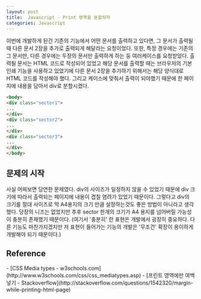 ```yaml
---
layout: post
title:  Javascript - Print 영역을 분할하자
categories: Javascript
---
```


이번에 개발하게 된건 기존의 기능에서 어떤 문서를 출력하고 있다면, 그 문서가 출력될 때 다른 문서 2장을 추가로 출력되게 해달라는 요청이었다. 또한, 특정 경우에는 기존의 그 문서만, 다른 경우에는 두장의 문서만 출력하게 하는 둥 여러케이스를 요청받았다. 출력될 문서는 HTML 코드로 작성되어 있었고 해당 문서를 출력할 때는 브라우저의 기본 인쇄 기능을 사용하고 있었기에 다른 문서 2장을 추가하기 위해서는 해당 양식대로 HTML 코드를 작성해야 했다. 그리고 케이스에 맞춰서 출력이 되야했기 때문에 한 페이지에 내용을 담아서 div로 분할시켰다.

```html
<body>
<div class="sector1">
...
</div>
<div class="sector2">
...
</div>
<div class="sector3">
...
</div>
</body>
```

<h2>문제의 시작</h2>
사실 어찌보면 당연한 문제였다. div의 사이즈가 일정하지 않을 수 있었기 때문에 div 크기에 따라서 출력되는 페이지에 내용이 겹칠 염려가 있었기 때문이다. 그렇다고 div의 크기를 절대 사이즈로 딱 A4용지의 크기 만큼 설정하는것도 좋은 방법이 아니라고 생각했다. 당장의 니즈는 없었지만 추후 sector 한개의 크기가 A4 용지를 넘어버릴 가능성이 충분히 존재했기 때문이다.
(여기서 '충분히' 란 표현은 개발에서 굉장히 중요하다. 다른 기능도 마찬가지겠지만 저 표현이 들어가는 기능의 개발은 '무조건' 확장이 용이하게 개발해야 되기 때문이다.)

<h2>Reference</h2>
- [CSS Media types - w3schools.com](http://www.w3schools.com/css/css_mediatypes.asp)
- [프린트 영역에만 여백 넣기 - Stackoverflow](http://stackoverflow.com/questions/1542320/margin-while-printing-html-page)
